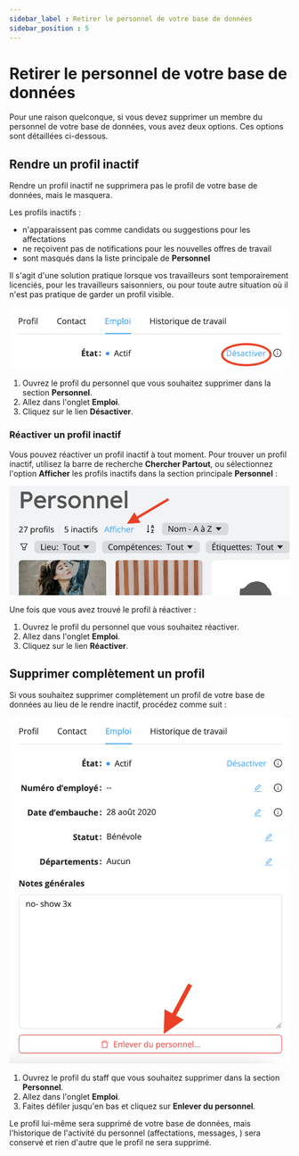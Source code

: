```yaml
---
sidebar_label : Retirer le personnel de votre base de données
sidebar_position : 5
---
```


# Retirer le personnel de votre base de données

Pour une raison quelconque, si vous devez supprimer un membre du personnel de votre base de données, vous avez deux options. Ces options sont détaillées ci-dessous.

## Rendre un profil inactif

Rendre un profil inactif ne supprimera pas le profil de votre base de données, mais le masquera.

Les profils inactifs :

- n'apparaissent pas comme candidats ou suggestions pour les affectations
- ne reçoivent pas de notifications pour les nouvelles offres de travail
- sont masqués dans la liste principale de **Personnel**

Il s'agit d'une solution pratique lorsque vos travailleurs sont temporairement licenciés, pour les travailleurs saisonniers, ou pour toute autre situation où il n'est pas pratique de garder un profil visible.


![Rendre un profil inactif](Images/desactiver.png)

1. Ouvrez le profil du personnel que vous souhaitez supprimer dans la section **Personnel**.
2. Allez dans l'onglet **Emploi**.
3. Cliquez sur le lien **Désactiver**.

### Réactiver un profil inactif

Vous pouvez réactiver un profil inactif à tout moment. Pour trouver un profil inactif, utilisez la barre de recherche **Chercher Partout**,
ou sélectionnez l'option **Afficher** les profils inactifs dans la section principale **Personnel** :

![Afficher les profils inactifs](Images/afficher.png)

Une fois que vous avez trouvé le profil à réactiver :

1. Ouvrez le profil du personnel que vous souhaitez réactiver.
2. Allez dans l'onglet **Emploi**.
3. Cliquez sur le lien **Réactiver**.

## Supprimer complètement un profil

Si vous souhaitez supprimer complètement un profil de votre base de données au lieu de le rendre inactif, procédez comme suit :

![Suppression d'un staff de votre base de données](Images/enlever.png)

1. Ouvrez le profil du staff que vous souhaitez supprimer dans la section **Personnel**.
2. Allez dans l'onglet **Emploi**.
3. Faites défiler jusqu'en bas et cliquez sur **Enlever du personnel**.

Le profil lui-même sera supprimé de votre base de données, mais l'historique de l'activité du personnel (affectations, messages,
) sera conservé et rien d'autre que le profil ne sera supprimé.
